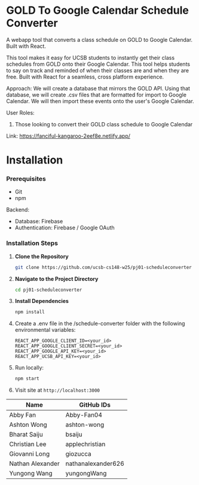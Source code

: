 # GOLD To Google Calendar Schedule Converter

A webapp tool that converts a class schedule on GOLD to Google Calendar. Built with React.

This tool makes it easy for UCSB students to instantly get their class schedules from GOLD onto their Google Calendar. This tool helps students to say on track and reminded of when their classes are and when they are free. Built with React for a seamless, cross platform experience. 

Approach: We will create a database that mirrors the GOLD API. Using that database, we will create .csv files that are formatted for import to Google Calendar. We will then import these events onto the user's Google Calendar.

User Roles:
1. Those looking to convert their GOLD class schedule to Google Calendar

Link: https://fanciful-kangaroo-2eef8e.netlify.app/

# Installation

### Prerequisites
- Git
- npm

Backend:
- Database: Firebase
- Authentication: Firebase / Google OAuth

### Installation Steps
1. **Clone the Repository**
   ```bash
   git clone https://github.com/ucsb-cs148-w25/pj01-scheduleconverter
   ```

2. **Navigate to the Project Directory**
   ```bash
   cd pj01-scheduleconverter
   ```

3. **Install Dependencies**
   ```bash
   npm install
   ```

4. Create a .env file in the /schedule-converter folder with the following environmental variables:
    ```
    REACT_APP_GOOGLE_CLIENT_ID=<your_id>
    REACT_APP_GOOGLE_CLIENT_SECRET=<your_id>
    REACT_APP_GOOGLE_API_KEY=<your_id>
    REACT_APP_UCSB_API_KEY=<your_id>
    ```

5. Run locally: 
    ```bash
    npm start
    ```
6. Visit site at `http://localhost:3000`

| Name          | GitHub IDs          |
|--------------------|-------------------|
| Abby Fan         | Abby-Fan04        |
| Ashton Wong        | ashton-wong         |
| Bharat Saiju        | bsaiju          |
| Christian Lee     |   applechristian
| Giovanni Long     |   giozucca          |
| Nathan Alexander  |   nathanalexander626 |
| Yungong Wang      |   yungongWang  |

